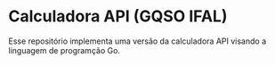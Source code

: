 # Calculadora API (GQSO IFAL)

Esse repositório implementa uma versão da calculadora API visando a linguagem de programção Go.